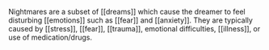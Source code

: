 Nightmares are a subset of [[dreams]] which cause the dreamer to feel disturbing [[emotions]] such as [[fear]] and [[anxiety]]. They are typically caused by [[stress]], [[fear]], [[trauma]], emotional difficulties, [[illness]], or use of medication/drugs.